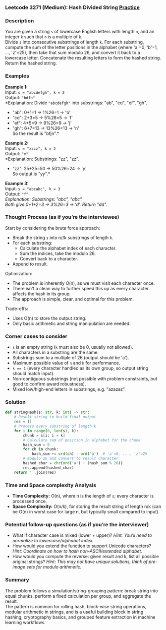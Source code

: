 ### Leetcode 3271 (Medium): Hash Divided String [Practice](https://leetcode.com/problems/hash-divided-string)


### Description  
You are given a string `s` of lowercase English letters with length `n`, and an integer `k` such that `n` is a multiple of `k`.  
Divide `s` into consecutive substrings of length `k`. For each substring, compute the sum of the letter positions in the alphabet (where 'a'=0, 'b'=1, ..., 'z'=25), then take that sum modulo 26, and convert it back to a lowercase letter. Concatenate the resulting letters to form the hashed string.  
Return the hashed string.


### Examples  

**Example 1:**  
Input: `s = "abcdefgh", k = 2`  
Output: `"bdfh"`  
*Explanation: Divide `"abcdefgh"` into substrings: "ab", "cd", "ef", "gh".  
- "ab": 0+1=1 → 1%26=1 → 'b'  
- "cd": 2+3=5 → 5%26=5 → 'f'  
- "ef": 4+5=9 → 9%26=9 → 'j'  
- "gh": 6+7=13 → 13%26=13 → 'n'  
So the result is "bfjn".*

**Example 2:**  
Input: `s = "zzzz", k = 2`  
Output: `"x"`  
*Explanation: Substrings: "zz", "zz".  
- "zz": 25+25=50 → 50%26=24 → 'y'  
So output is "yy".*

**Example 3:**  
Input: `s = "abcabc", k = 3`  
Output: `"f"`  
*Explanation: Substrings: "abc", "abc".  
Both give 0+1+2=3 → 3%26=3 → 'd'. Return "dd".*


### Thought Process (as if you’re the interviewee)  
Start by considering the brute force approach:
- Break the string `s` into n//k substrings of length `k`.
- For each substring:
   - Calculate the alphabet index of each character.
   - Sum the indices, take the modulo 26.
   - Convert back to a character.
- Append to result.

Optimization:  
- The problem is inherently O(n), as we must visit each character once.  
- There isn't a clean way to further speed this up as every character affects the hash in its group.
- The approach is simple, clear, and optimal for this problem.

Trade-offs:  
- Uses O(n) to store the output string.
- Only basic arithmetic and string manipulation are needed.


### Corner cases to consider  
- `s` is an empty string (`k` must also be 0, usually not allowed).
- All characters in a substring are the same.
- Substrings sum to a multiple of 26 (output should be 'a').
- Maximum possible value of `n` and `k` for performance.
- `k == 1` (every character handled as its own group, so output string should match input).
- Non-contiguous substrings (not possible with problem constraints, but good to confirm award robustness).
- Mixed low/high-end letters in substrings, e.g. "azazaz".


### Solution

```python
def stringHash(s: str, k: int) -> str:
    # Result string to build final output
    res = []
    # Process every substring of length k
    for i in range(0, len(s), k):
        chunk = s[i: i + k]
        # Calculate sum of position in alphabet for the chunk
        hash_sum = 0
        for ch in chunk:
            hash_sum += ord(ch) - ord('a')  # 'a'=0, ..., 'z'=25
        # modulo 26 and convert to result character
        hashed_char = chr(ord('a') + (hash_sum % 26))
        res.append(hashed_char)
    return ''.join(res)
```

### Time and Space complexity Analysis  

- **Time Complexity:** O(n), where n is the length of `s`; every character is processed once.
- **Space Complexity:** O(n/k), for storing the result string of length n/k (can be O(n) in worst case for large n, but typically small compared to input).


### Potential follow-up questions (as if you’re the interviewer)  

- What if character case is mixed (lower + upper)?
  *Hint: You'll need to normalize to lowercase/alphabet index.*
- How would you extend the function to support Unicode characters?
  *Hint: Coordinate on how to hash non-ASCII/extended alphabet.*
- How would you compute the reverse: given result and k, list all possible original strings?
  *Hint: This may not have unique solutions, think of pre-image sets for modulo arithmetic.*


### Summary
The problem follows a simulation/string-grouping pattern: break string into equal chunks, perform a fixed calculation per group, and aggregate the result.  
The pattern is common for rolling hash, block-wise string operations, modular arithmetic in strings, and is a useful building block in string hashing, cryptography basics, and grouped feature extraction in machine learning workflows.